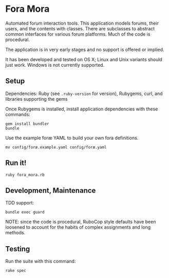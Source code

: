 # Fora Mora

Automated forum interaction tools. This application models forums, their users, and the contents with classes. There are subclasses to abstract common interfaces for various forum platforms. Much of the code is procedural.

The application is in very early stages and no support is offered or implied.

It has been developed and tested on OS X; Linux and Unix variants should just work. Windows is not currently supported.

## Setup

Dependencies: Ruby (see `.ruby-version` for version), Rubygems, curl, and libraries supporting the gems

Once Rubygems is installed, install application dependencies with these commands:

```
gem install bundler
bundle
```

Use the example foræ YAML to build your own fora definitions.

```
mv config/foræ.example.yaml config/foræ.yaml
```

## Run it!

`ruby fora_mora.rb`

## Development, Maintenance

TDD support:

`bundle exec guard`

NOTE: since the code is procedural, RuboCop style defaults have been loosened to account for the habits of complex assignments and long methods.

## Testing

Run the suite with this command:

`rake spec`
